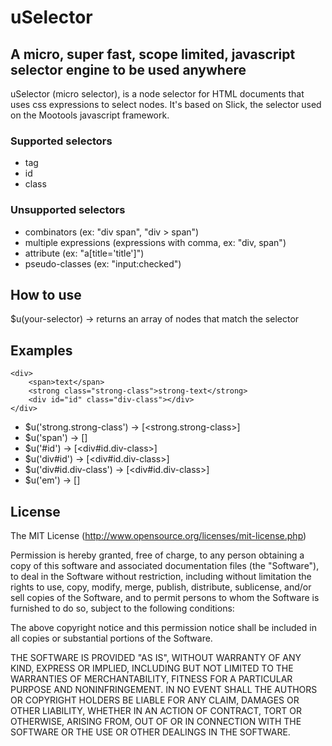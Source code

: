 uSelector
=========
A micro, super fast, scope limited, javascript selector engine to be used anywhere
----------------------------------------------------------------------------------

uSelector (micro selector), is a node selector for HTML documents that uses css expressions to select nodes.
It's based on Slick, the selector used on the Mootools javascript framework.

### Supported selectors
* tag
* id
* class

### Unsupported selectors
* combinators (ex: "div span", "div > span")
* multiple expressions (expressions with comma, ex: "div, span")
* attribute (ex: "a[title='title']")
* pseudo-classes (ex: "input:checked")

How to use
----------

$u(your-selector) -> returns an array of nodes that match the selector

Examples
--------
	<div>
		<span>text</span>
		<strong class="strong-class">strong-text</strong>
		<div id="id" class="div-class"></div>
	</div>

* $u('strong.strong-class') -> [<strong.strong-class>]
* $u('span') -> [<span>]
* $u('#id') -> [<div#id.div-class>]
* $u('div#id') -> [<div#id.div-class>]
* $u('div#id.div-class') -> [<div#id.div-class>]
* $u('em') -> []

License
-------

The MIT License (http://www.opensource.org/licenses/mit-license.php)

Permission is hereby granted, free of charge, to any person
obtaining a copy of this software and associated documentation
files (the "Software"), to deal in the Software without
restriction, including without limitation the rights to use,
copy, modify, merge, publish, distribute, sublicense, and/or sell
copies of the Software, and to permit persons to whom the
Software is furnished to do so, subject to the following
conditions:

The above copyright notice and this permission notice shall be
included in all copies or substantial portions of the Software.

THE SOFTWARE IS PROVIDED "AS IS", WITHOUT WARRANTY OF ANY KIND,
EXPRESS OR IMPLIED, INCLUDING BUT NOT LIMITED TO THE WARRANTIES
OF MERCHANTABILITY, FITNESS FOR A PARTICULAR PURPOSE AND
NONINFRINGEMENT. IN NO EVENT SHALL THE AUTHORS OR COPYRIGHT
HOLDERS BE LIABLE FOR ANY CLAIM, DAMAGES OR OTHER LIABILITY,
WHETHER IN AN ACTION OF CONTRACT, TORT OR OTHERWISE, ARISING
FROM, OUT OF OR IN CONNECTION WITH THE SOFTWARE OR THE USE OR
OTHER DEALINGS IN THE SOFTWARE.
